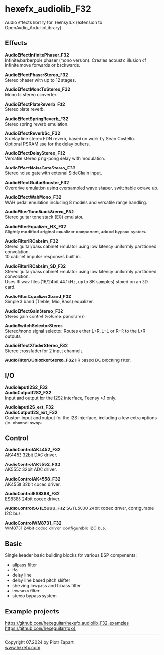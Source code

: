 # hexefx_audiolib_F32
Audio effects library for Teensy4.x (extension to OpenAudio_ArduinoLibrary)  

## Effects  
**AudioEffectInfinitePhaser_F32**  
Infinite/barberpole phaser (mono version). Creates acoustic illusion of infinite move forwards or backwards.  

**AudioEffectPhaserStereo_F32**  
Stereo phaser with up to 12 stages.  

**AudioEffectMonoToStereo_F32**  
Mono to stereo converter.  

**AudioEffectPlateReverb_F32**  
Stereo plate reverb.  

**AudioEffectSpringReverb_F32**  
Stereo spring reverb emulation.  

**AudioEffectReverbSc_F32**  
8 delay line stereo FDN reverb, based on work by Sean Costello.  
Optional PSRAM use for the delay buffers.  

**AudioEffectDelayStereo_F32**  
Versatile stereo ping-pong delay with modulation.  

**AudioEffectNoiseGateStereo_F32**  
Stereo noise gate with external SideChain input.  

**AudioEffectGuitarBooster_F32**  
Overdrive emulation using oversampled wave shaper, switchable octave up.  

**AudioEffectWahMono_F32**  
WAH pedal emulation including 8 models and versatile range handling.  

**AudioFilterToneStackStereo_F32**  
Stereo guitar tone stack (EQ) emulator.  

**AudioFilterEqualizer_HX_F32**  
Slightly modified original equalizer component, added bypass system.  

**AudioFilterIRCabsim_F32**  
Stereo guitar/bass cabinet emulator using low latency uniformly partitioned convolution.  
10 cabinet impulse responses built in.  

**AudioFilterIRCabsim_SD_F32**  
Stereo guitar/bass cabinet emulator using low latency uniformly partitioned convolution.  
Uses IR wav files (16/24bit 44.1kHz, up to 8K samples) stored on an SD card.  

**AudioFilterEqualizer3band_F32**  
Simple 3 band (Treble, Mid, Bass) equalizer.  

**AudioEffectGainStereo_F32**  
Stereo gain control (volume, panorama)  

**AudioSwitchSelectorStereo**  
Stereo/mono signal selector. Routes either L+R, L+L or R+R to the L+R outputs.  

**AudioEffectXfaderStereo_F32**  
Stereo crossfader for 2 input channels.  

**AudioFilterDCblockerStereo_F32**
IIR based DC blocking filter.  


## I/O  
**AudioInputI2S2_F32**  
**AudioOutputI2S2_F32**  
Input and output for the I2S2 interface, Teensy 4.1 only.  

**AudioInputI2S_ext_F32**  
**AudioOutputI2S_ext_F32**  
Custom input and output for the I2S interface, including a few extra options (ie. channel swap)  

## Control  
**AudioControlAK4452_F32**  
AK4452 32bit DAC driver.  

**AudioControlAK5552_F32**  
AK5552 32bit ADC driver.  

**AudioControlAK4558_F32**  
AK4558 32bit codec driver.  

**AudioControlES8388_F32**  
ES8388 24bit codec driver.  

**AudioControlSGTL5000_F32**
SGTL5000 24bit codec driver, configurable I2C bus.  

**AudioControlWM8731_F32**  
WM8731 24bit codec driver, configurable I2C bus.  




## Basic  
Single header basic building blocks for various DSP components:  
- allpass filter  
- lfo  
- delay line  
- delay line based pitch shifter  
- shelving lowpass and hipass filter
- lowpass filter  
- stereo bypass system  

## Example projects  
https://github.com/hexeguitar/hexefx_audiolib_F32_examples
https://github.com/hexeguitar/tgx4

---  
Copyright 07.2024 by Piotr Zapart  
www.hexefx.com

